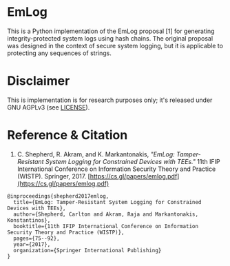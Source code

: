 # EmLog

This is a Python implementation of the EmLog proposal [1] for generating integrity-protected system logs using hash chains. The original proposal was designed in the context of secure system logging, but it is applicable to protecting any sequences of strings.

# Disclaimer

This is implementation is for research purposes only; it's released under GNU AGPLv3 (see [LICENSE](./LICENCE)).

# Reference & Citation

1. C. Shepherd, R. Akram, and K. Markantonakis, *"EmLog: Tamper-Resistant System Logging for Constrained Devices with TEEs."* 11th IFIP International Conference on Information Security Theory and Practice (WISTP). Springer, 2017. [https://cs.gl/papers/emlog.pdf](https://cs.gl/papers/emlog.pdf)

```
@inproceedings{shepherd2017emlog,
  title={EmLog: Tamper-Resistant System Logging for Constrained Devices with TEEs},
  author={Shepherd, Carlton and Akram, Raja and Markantonakis, Konstantinos},
  booktitle={11th IFIP International Conference on Information Security Theory and Practice (WISTP)},
  pages={75--92},
  year={2017},
  organization={Springer International Publishing}
}
```
